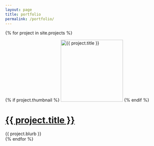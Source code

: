 ```yaml
---
layout: page
title: portfolio
permalink: /portfolio/
---
```

<!-- 3 posts per row -->
<!-- {% for project in site.projects %}
  <div class="sm-width-full project col-4 py-2"> 
    {% if project.thumbnail %}
      <a href="{{ project.url }}"><img src="{{ project.thumbnail }}" alt="{{ project.title }}" width="200" height="200" /></a>
    {% endif %}
    <h1><a href="{{ project.url }}">{{ project.title }}</a></h1>
    <div class="centering-container prose px-3">
      {{ project.blurb }}
    </div>
  </div>
{% endfor %} -->

<!-- 2 posts per row -->
{% for project in site.projects %}
  <div class="sm-width-full project col-6 py-2"> 
    {% if project.thumbnail %}
      <a href="{{ project.url }}"><img src="{{ project.thumbnail }}" alt="{{ project.title }}" width="200" height="200" /></a>
    {% endif %}
    <h1><a href="{{ project.url }}">{{ project.title }}</a></h1>
    <div class="centering-container prose px-3">
      {{ project.blurb }}
    </div>
  </div>
{% endfor %}